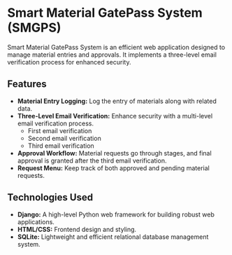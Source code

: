 # Smart Material GatePass System (SMGPS)

Smart Material GatePass System is an efficient web application designed to manage material entries and approvals. It implements a three-level email verification process for enhanced security.

## Features

- **Material Entry Logging:** Log the entry of materials along with related data.
- **Three-Level Email Verification:** Enhance security with a multi-level email verification process.
  - First email verification
  - Second email verification
  - Third email verification
- **Approval Workflow:** Material requests go through stages, and final approval is granted after the third email verification.
- **Request Menu:** Keep track of both approved and pending material requests.

## Technologies Used

- **Django:** A high-level Python web framework for building robust web applications.
- **HTML/CSS:** Frontend design and styling.
- **SQLite:** Lightweight and efficient relational database management system.

